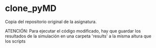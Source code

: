 # clone_pyMD
Copia del repositorio original de la asignatura.

ATENCIÓN: Para ejecutar el código modificado, hay que guardar los resultados de la simulación en una carpeta 'results' a la misma altura que los scripts
